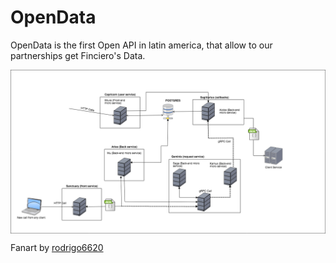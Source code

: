 # OpenData

OpenData is the first Open API in latin america, that allow to our partnerships get Finciero's Data.

<img align="center" src="arch.png">


Fanart by [rodrigo6620](https://rodrigo6620.deviantart.com/gallery/50723182/Saint-Seiya-Gold-Saints)